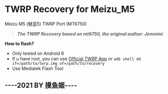 # TWRP Recovery for Meizu_M5
Meizu M5 (魅蓝5) TWRP Port (MT6750)

 >***The TWRP Recovery based on mt6750, the original author: Jemmini***

**How to flash?**

+ Only tested on Android 6
+ If u have root, you can use [Official TWRP App](https://twrp.me/app/) or ```adb shell dd if=/path/to/twrp.img of=/path/to/recovery```
+ Use Mediatek Flash Tool

## ----2021 BY 摸鱼姬----
